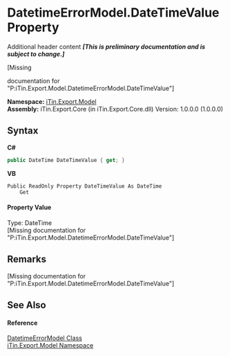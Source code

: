 # DatetimeErrorModel.DateTimeValue Property 
Additional header content _**\[This is preliminary documentation and is subject to change.\]**_

\[Missing <summary> documentation for "P:iTin.Export.Model.DatetimeErrorModel.DateTimeValue"\]

**Namespace:**&nbsp;<a href="ef57ffcc-e95e-b212-5a46-9aa6f5a3511f">iTin.Export.Model</a><br />**Assembly:**&nbsp;iTin.Export.Core (in iTin.Export.Core.dll) Version: 1.0.0.0 (1.0.0.0)

## Syntax

**C#**<br />
``` C#
public DateTime DateTimeValue { get; }
```

**VB**<br />
``` VB
Public ReadOnly Property DateTimeValue As DateTime
	Get
```


#### Property Value
Type: DateTime<br />\[Missing <value> documentation for "P:iTin.Export.Model.DatetimeErrorModel.DateTimeValue"\]

## Remarks
\[Missing <remarks> documentation for "P:iTin.Export.Model.DatetimeErrorModel.DateTimeValue"\]

## See Also


#### Reference
<a href="193d52c9-75bb-91ec-36fb-5b1500eb63fe">DatetimeErrorModel Class</a><br /><a href="ef57ffcc-e95e-b212-5a46-9aa6f5a3511f">iTin.Export.Model Namespace</a><br />